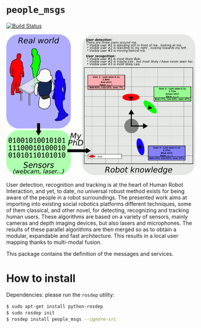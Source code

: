 # `people_msgs`

[![Build Status](https://travis-ci.org/UC3MSocialRobots/people_msgs.svg)](https://travis-ci.org/UC3MSocialRobots/people_msgs)

![foo](doc/divulgacion.png)

User detection, recognition and tracking is at the heart of Human Robot
Interaction, and yet, to date, no universal robust method exists for being
aware of the people in a robot surroundings. The presented work aims at
importing into existing social robotics platforms different techniques, some
of them classical, and other novel, for detecting, recognizing and tracking
human users. These algorithms are based on a variety of sensors, mainly
cameras and depth imaging devices, but also lasers and microphones. The
results of these parallel algorithms are then merged so as to obtain a
modular, expandable and fast architecture. This results in a local user
mapping thanks to multi-modal fusion.

This package contains the definition of the messages and services.

How to install
==============

Dependencies: please run the ```rosdep``` utility:

```bash
$ sudo apt-get install python-rosdep
$ sudo rosdep init
$ rosdep install people_msgs --ignore-src
```
